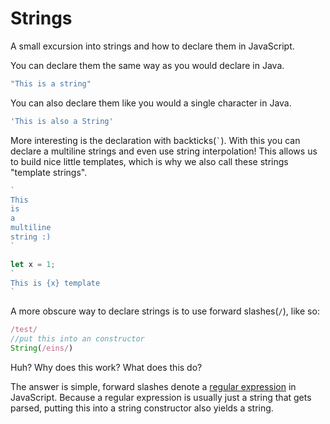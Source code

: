 # Strings
A small excursion into strings and how to declare them in JavaScript.  

You can declare them the same way as you would declare in Java.
```js
"This is a string"
```
You can also declare them like you would a single character in Java.
```js
'This is also a String'
```

More interesting is the declaration with backticks(`` ` ``). With this you can declare a multiline strings and even use string interpolation!
This allows us to build nice little templates, which is why we also call these strings "template strings".
```js
`
This
is
a
multiline
string :)
`

let x = 1;
`
This is {x} template
`
```

A more obscure way to declare strings is to use forward slashes(`/`), like so:
```js
/test/
//put this into an constructor
String(/eins/)
```
Huh? Why does this work? What does this do?
    
The answer is simple, forward slashes denote a [regular expression](https://en.wikipedia.org/wiki/Regular_expression) in JavaScript. Because a regular expression is usually just a string that gets parsed, putting this into a string constructor also yields a string.